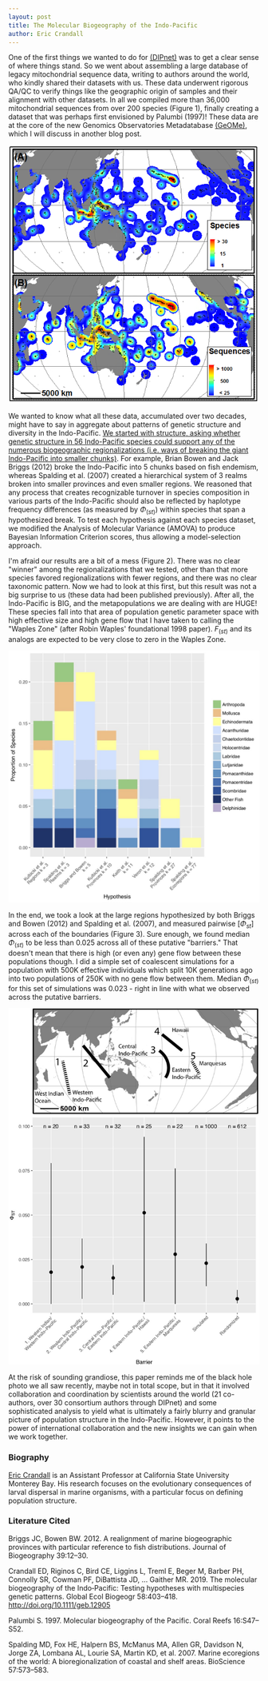 ```yaml
---
layout: post 
title: The Molecular Biogeography of the Indo-Pacific
author: Eric Crandall
---
```


One of the first things we wanted to do for [(DIPnet)](http://diversityindopacific.net) was to get a clear sense of where things stand. So we went about assembling a large database of legacy mitochondrial sequence data, writing to authors around the world, who kindly shared their datasets with us. These data underwent rigorous QA/QC to verify things like the geographic origin of samples and their alignment with other datasets. In all we compiled more than 36,000 mitochondrial sequences from over 200 species (Figure 1), finally creating a dataset that was perhaps first envisioned by Palumbi (1997)! These data are at the core of the new Genomics Observatories Metadatabase [(GeOMe)](https://geome-db.org), which I will discuss in another blog post.

![Figure 1 - Distribution of sequences and species for our DIPnet database](../img/DIPnet_GeOMe.png)

We wanted to know what all these data, accumulated over two decades, might have to say in aggregate about patterns of genetic structure and diversity in the Indo-Pacific. [We started with structure, asking whether genetic structure in 56 Indo-Pacific species could support any of the numerous biogeographic regionalizations (i.e. ways of breaking the giant Indo-Pacific into smaller chunks)](https://onlinelibrary.wiley.com/doi/full/10.1111/geb.12905). For example, Brian Bowen and Jack Briggs (2012) broke the Indo-Pacific into 5 chunks based on fish endemism, whereas Spalding et al. (2007) created a hierarchical system of 3 realms broken into smaller provinces and even smaller regions. We reasoned that any process that creates recognizable turnover in species composition in various parts of the Indo-Pacific should also be reflected by haplotype frequency differences (as measured by $\Phi_(st)$) within species that span a hypothesized break. To test each hypothesis against each species dataset, we modified the Analysis of Molecular Variance (AMOVA) to produce Bayesian Information Criterion scores, thus allowing a model-selection approach.

I'm afraid our results are a bit of a mess (Figure 2). There was no clear "winner" among the regionalizations that we tested, other than that more species favored regionalizations with fewer regions, and there was no clear taxonomic pattern. Now we had to look at this first, but this result was not a big surprise to us (these data had been published previously). After all, the Indo-Pacific is BIG, and the metapopulations we are dealing with are HUGE! These species fall into that area of population genetic parameter space with high effective size and high gene flow that I have taken to calling the "Waples Zone" (after Robin Waples' foundational 1998 paper). $F_(st)$ and its analogs are expected to be very close to zero in the Waples Zone.

![(Figure 2 - Histogram of species support for each regionalization)](../img/PHIST_Bars.jpg)

In the end, we took a look at the large regions hypothesized by both Briggs and Bowen (2012) and Spalding et al. (2007), and measured pairwise $[\Phi_{st}]$ across each of the boundaries (Figure 3). Sure enough, we found median $\Phi_(st)$ to be less than 0.025 across all of these putative "barriers." That doesn't mean that there is high (or even any) gene flow between these populations though. I did a simple set of coalescent simulations for a population with 500K effective individuals which split 10K generations ago into two populations of 250K with no gene flow between them. Median $\Phi_(st)$ for this set of simulations was 0.023 - right in line with what we observed across the putative barriers.

![(Figure 3 - Median PHI_st and bootstrapped 95% CI across each of 5 putative Indo-Pacific Barriers )](../img/phist_medians.jpg)

At the risk of sounding grandiose, this paper reminds me of the black hole photo we all saw recently, maybe not in total scope, but in that it involved collaboration and coordination by scientists around the world (21 co-authors, over 30 consortium authors through DIPnet) and some sophisticated analysis to yield what is ultimately a fairly blurry and granular picture of population structure in the Indo-Pacific. However, it points to the power of international collaboration and the new insights we can gain when we work together.


### Biography
[Eric Crandall](http://www.ericcrandall.org) is an Assistant Professor at California State University Monterey Bay. His research focuses on the evolutionary consequences of larval dispersal in marine organisms, with a particular focus on defining population structure. 

### Literature Cited

Briggs JC, Bowen BW. 2012. A realignment of marine biogeographic provinces with particular reference to fish distributions. Journal of Biogeography 39:12–30.

Crandall ED, Riginos C, Bird CE, Liggins L, Treml E, Beger M, Barber PH, Connolly SR, Cowman PF, DiBattista JD, ... Gaither MR. 2019. The molecular biogeography of the Indo‐Pacific: Testing hypotheses with multispecies genetic patterns.  Global Ecol Biogeogr 58:403–418. http://doi.org/10.1111/geb.12905

Palumbi S. 1997. Molecular biogeography of the Pacific. Coral Reefs 16:S47–S52.

Spalding MD, Fox HE, Halpern BS, McManus MA, Allen GR, Davidson N, Jorge ZA, Lombana AL, Lourie SA, Martin KD, et al. 2007. Marine ecoregions of the world: A bioregionalization of coastal and shelf areas. BioScience 57:573–583.


